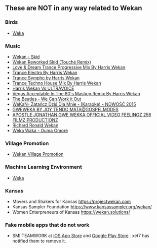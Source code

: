 ## These are NOT in any way related to Wekan

### Birds
- [Weka](https://en.wikipedia.org/wiki/Weka)

### Music
- [Wekan - Skid](https://www.youtube.com/watch?v=XkqabSLgfxQ)
- [Wekan Reworked Skid (Touché Remix)](https://www.youtube.com/watch?v=SAOfzuwOtHg)
- [Love & Dream Trance Progressive Mix By Harris Wekan](https://www.youtube.com/watch?v=iUgerssvY5U)
- [Trance Electro By Harris Wekan](https://www.youtube.com/watch?v=uop8DwsC7W0)
- [Trance Sympho by Harris Wekan](https://www.youtube.com/watch?v=4ajJae6vO6Y)
- [Trance Techno House Mix By Harris Wekan](https://www.youtube.com/watch?v=YEfye_IJLXM)
- [Harris Wekan Vs ULTRAVOICE](https://www.youtube.com/watch?v=-NEnLzH-DTY)
- [Vegas Acceptable In The 80's Mashup Remix By Harris Wekan](https://www.youtube.com/watch?v=_wiMZ0U0uIY)
- [The Beatles - We Can Work it Out](https://www.youtube.com/watch?v=Qyclqo_AV2M)
- [WeKaN- Zatańcz Dziś Dla Mnie - (Karaoke) - NOWOŚĆ 2015](https://www.youtube.com/watch?v=JrhDvcF8tBo)
- [GWEWEKA BY JOY TENDO MATA@GOSPELMODES](https://www.youtube.com/watch?v=ak-6NC-2AJ8)
- [APOSTLE JONATHAN GWE WEKKA OFFICIAL VIDEO FEELINGZ 256 FILMZ PRODUCTIONZ](https://www.youtube.com/watch?v=oJhwgUIsfX0)
- [Richard Ronald Wekan](https://www.youtube.com/channel/UCL_DFLxVEby7MkuyTQ7W0hg)
- [Weka Waka - Ouma Omore](https://www.youtube.com/watch?v=3FXPmRs6rDM)

### Village Promotion
- [Wekan Village Promotion](https://www.youtube.com/watch?v=buXuTRTysN4)

### Machine Learning Environment
- [Weka](https://en.wikipedia.org/wiki/Weka_(machine_learning))

### Kansas
- Movers and Shakers for Kansas https://projectwekan.com
- Kansas Sampler Foundation https://www.kansassampler.org/wekan/
- Women Enterpreneurs of Kansas https://wekan.solutions/

### Fake mobile apps that do not work
- SMI TEAMWORK at [iOS App Store](https://itunes.apple.com/de/app/smi-teamwork/id1232167123?mt=8) and [Google Play Store](https://play.google.com/store/apps/details?id=com.siliconmotion.teamwork) . xet7 has notified them to remove it.
